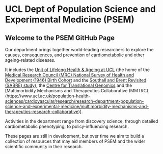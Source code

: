 # UCL Dept of Population Science and Experimental Medicine (PSEM)

## Welcome to the PSEM GitHub Page

Our department brings together world-leading researchers to explore the causes, consequences, and prevention of cardiometabolic and other ageing-related diseases.

It includes the [Unit of Lifelong Health & Ageing at UCL](https://www.ucl.ac.uk/population-health-sciences/cardiovascular/research/research-department-population-science-and-experimental-medicine/unit-lifelong-health-and-ageing-ucl) (the home of the [Medical Research Council (MRC) National Survey of Health and Development (1946) Birth Cohort](https://nshd.mrc.ac.uk/) and the [Southall and Brent Revisited (SABRE) study](https://www.sabrestudy.org/)), the [Centre for Translational Genomics](https://www.ucl.ac.uk/population-health-sciences/cardiovascular/research/research-department-population-science-and-experimental-medicine/centre-translational-genomics) and the [Multimorbidity Mechanisms and Therapeutics Collaborative (MMTRC)(https://www.ucl.ac.uk/population-health-sciences/cardiovascular/research/research-department-population-science-and-experimental-medicine/multimorbidity-mechanisms-and-therapeutics-research-collaborative)]. 

Activities in the department range from discovery science, through detailed cardiometabolic phenotyping, to policy-influencing research.

These pages are still in development, but over time we aim to build a collection of resources that may aid members of PSEM and the wider scientific community in their research.
